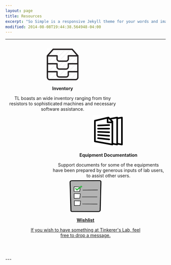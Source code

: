 ```yaml
---
layout: page
title: Resources
excerpt: "So Simple is a responsive Jekyll theme for your words and images."
modified: 2014-08-08T19:44:38.564948-04:00
---
```


---
<div id="family">
	<div id="top">
		<a href="/inventory">
			<div id="left">
				<center>
					<img src="/images/inventory.png" alt="Inventory" height="100" width="100">
					<p><b>Inventory</b></p>
					<p>TL boasts an wide inventory ranging from tiny resistors to sophisticated machines and necessary software assistance.</p>
				</center>
			</div>
		</a>
		<a href="/documentation">
			<div id="right">
				<center>
					<img src="/images/documentation.png" alt="Equipment Documentation" height="100" width="100">
					<p><b>Equipment Documentation</b></p>
					<p>Support documents for some of the equipments have been prepared by generous inputs of lab users, to assist other users.</p><br>
				</center>
			</div>
		</a>
	</div>
	<br>
	<center>
		<a href="/wishlist">
			<div id="bottom">
				<center>
					<img src="/images/wishlist.png" alt="Wishlist" height="100" width="100">
					<p><b>Wishlist</b></p>
					<p>If you wish to have something at Tinkerer's Lab, feel free to drop a message.</p>
				</center>
			</div>
		</a>
	</center>
	<br>
</div>
---

<style type="text/css">

#left{
	float: left;
	padding: 5px 5px 5px 5px;
	clear: left;
}
#right{
	float: right;
	padding: 5px 5px 5px 5px;
	clear: right;
}
#left, #right, #bottom {
	height: 200px;
	width: 350px;
}
#top{
	position: relative;
	margin:0px 0px 50px 0px;
	clear: both;
}
#family{
	height: 650px;
	padding: 10px 0px 10px 0px;
}
#bottom{
	position: relative;
	padding: 50px 5px 5px 5px;
	margin: 50px 0px 10px 0px;
}
</style>
